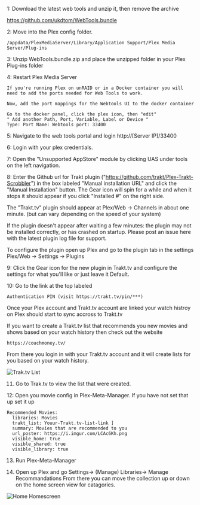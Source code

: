 1: Download the latest web tools and unzip it, then remove the archive

https://github.com/ukdtom/WebTools.bundle

2: Move into the Plex config folder.

    /appdata/PlexMediaServer/Library/Application Support/Plex Media Server/Plug-ins
    
3: Unzip WebTools.bundle.zip and place the unzipped folder in your Plex Plug-ins folder

4: Restart Plex Media Server

    If you're running Plex on unRAID or in a Docker container you will need to add the ports needed for Web Tools to work.

    Now, add the port mappings for the Webtools UI to the docker container

    Go to the docker panel, click the plex icon, then "edit"
    " Add another Path, Port, Variable, Label or Device "
    Type: Port Name: Webtools port: 33400

5: Navigate to the web tools portal and login http://[Server IP]/33400

6: Login with your plex credentials.

7: Open the "Unsupported AppStore" module by clicking UAS under tools on the left navigation.

8: Enter the Github url for Trakt plugin ("https://github.com/trakt/Plex-Trakt-Scrobbler") in the box labeled "Manual installation URL" and click the "Manual Installation" button. The Gear icon will spin for a while and when it stops it should appear if you click "Installed #" on the right side.

The "Trakt.tv" plugin should appear at Plex/Web -> Channels in about one minute. (but can vary depending on the speed of your system)

If the plugin doesn't appear after waiting a few minutes: the plugin may not be installed correctly, or has crashed on startup. Please post an issue here with the latest plugin log file for support.

To configure the plugin open up Plex and go to the plugin tab in the settings
    Plex/Web -> Settings -> Plugins

9: Click the Gear icon for the new plugin in Trakt.tv and configure the settings for what you'll like or just leave it Default.

10: Go to the link at the top labeled

    Authentication PIN (visit https://trakt.tv/pin/***)
    
Once your Plex account and Trakt.tv account are linked your watch histroy on Plex should start to sync accross to Trakt.tv

If you want to create a Trakt.tv list that recommends you new movies and shows based on your watch history then check out the website

    https://couchmoney.tv/
    
From there you login in with your Trakt.tv account and it will create lists for you based on your watch history.

![Trak.tv List]([https://i.imgur.com/g6YLwcM.png)

11. Go to Trak.tv to view the list that were created.

12: Open you movie config in Plex-Meta-Manager. If you have not set that up set it up

    Recommended Movies:
      libraries: Movies
      trakt_list: Youur-Trakt.tv-list-link ]
      summary: Movies that are recommended to you
      url_poster: https://i.imgur.com/LCAc6Kh.png
      visible_home: true
      visible_shared: true
      visible_library: true

13. Run Plex-Meta-Manager

14. Open up Plex and go Settings-> (Manage) Libraries-> Manage Recommandations
    From there you can move the collection up or down on the home screen view for catagories.
    
![Home Homescreen]([https://i.imgur.com/fk7lAJM.png)
